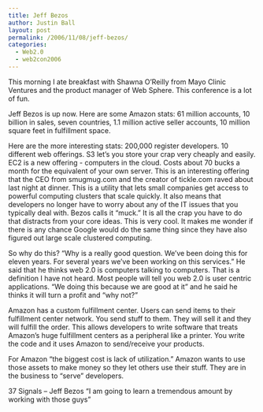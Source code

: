 ```yaml
---
title: Jeff Bezos
author: Justin Ball
layout: post
permalink: /2006/11/08/jeff-bezos/
categories:
  - Web2.0
  - web2con2006
---
```


This morning I ate breakfast with Shawna O’Reilly from Mayo Clinic Ventures and the product manager of Web Sphere. This conference is a lot of fun.

Jeff Bezos is up now. Here are some Amazon stats:
61 million accounts, 10 billion in sales, seven countries, 1.1 million active seller accounts, 10 million square feet in fulfillment space.

Here are the more interesting stats:
200,000 register developers. 10 different web offerings. S3 let’s you store your crap very cheaply and easily. EC2 is a new offering - computers in the cloud. Costs about 70 bucks a month for the equivalent of your own server. This is an interesting offering that the CEO from smugmug.com and the creator of tickle.com raved about last night at dinner. This is a utility that lets small companies get access to powerful computing clusters that scale quickly. It also means that developers no longer have to worry about any of the IT issues that you typically deal with. Bezos calls it “muck.” It is all the crap you have to do that distracts from your core ideas. This is very cool. It makes me wonder if there is any chance Google would do the same thing since they have also figured out large scale clustered computing.

So why do this? “Why is a really good question. We’ve been doing this for eleven years. For several years we’ve been working on this services.” He said that he thinks web 2.0 is computers talking to computers. That is a definition I have not heard. Most people will tell you web 2.0 is user centric applications. “We doing this because we are good at it” and he said he thinks it will turn a profit and “why not?”

Amazon has a custom fulfillment center. Users can send items to their fulfillment center network. You send stuff to them. They will sell it and they will fulfill the order. This allows developers to write software that treats Amazon’s huge fulfillment centers as a peripheral like a printer. You write the code and it uses Amazon to send/receive your products.

For Amazon “the biggest cost is lack of utilization.” Amazon wants to use those assets to make money so they let others use their stuff. They are in the business to “serve” developers.

37 Signals – Jeff Bezos “I am going to learn a tremendous amount by working with those guys”